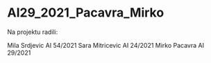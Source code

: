 # AI29_2021_Pacavra_Mirko

Na projektu radili:

Mila Srdjevic AI 54/2021
Sara Mitricevic AI 24/2021
Mirko Pacavra AI 29/2021